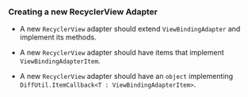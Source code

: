 ### Creating a new RecyclerView Adapter

* A new `RecyclerView` adapter should extend `ViewBindingAdapter` and implement its methods.

* A new `RecyclerView` adapter should have items that implement `ViewBindingAdapterItem`.

* A new `RecyclerView` adapter should have an `object` implementing `DiffUtil.ItemCallback<T : ViewBindingAdapterItem>`.
